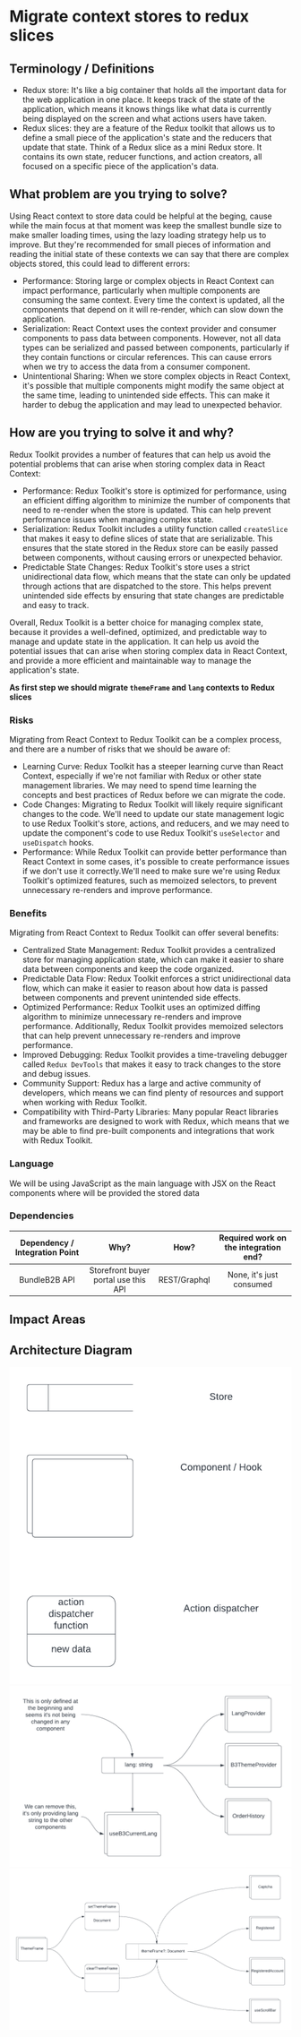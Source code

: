 # Migrate context stores to redux slices

## Terminology / Definitions

- Redux store: It's like a big container that holds all the important data for the web application in one place. It keeps track of the state of the application, which means it knows things like what data is currently being displayed on the screen and what actions users have taken.
- Redux slices: they are a feature of the Redux toolkit that allows us to define a small piece of the application's state and the reducers that update that state. Think of a Redux slice as a mini Redux store. It contains its own state, reducer functions, and action creators, all focused on a specific piece of the application's data.

## What problem are you trying to solve?

Using React context to store data could be helpful at the beging, cause while the main focus at that moment was keep the smallest bundle size to make smaller loading times, using the lazy loading strategy help us to improve. But they're recommended for small pieces of information and reading the initial state of these contexts we can say that there are complex objects stored, this could lead to different errors:

- Performance: Storing large or complex objects in React Context can impact performance, particularly when multiple components are consuming the same context. Every time the context is updated, all the components that depend on it will re-render, which can slow down the application.
- Serialization: React Context uses the context provider and consumer components to pass data between components. However, not all data types can be serialized and passed between components, particularly if they contain functions or circular references. This can cause errors when we try to access the data from a consumer component.
- Unintentional Sharing: When we store complex objects in React Context, it's possible that multiple components might modify the same object at the same time, leading to unintended side effects. This can make it harder to debug the application and may lead to unexpected behavior.

## How are you trying to solve it and why?

Redux Toolkit provides a number of features that can help us avoid the potential problems that can arise when storing complex data in React Context:

- Performance: Redux Toolkit's store is optimized for performance, using an efficient diffing algorithm to minimize the number of components that need to re-render when the store is updated. This can help prevent performance issues when managing complex state.
- Serialization: Redux Toolkit includes a utility function called `createSlice` that makes it easy to define slices of state that are serializable. This ensures that the state stored in the Redux store can be easily passed between components, without causing errors or unexpected behavior.
- Predictable State Changes: Redux Toolkit's store uses a strict unidirectional data flow, which means that the state can only be updated through actions that are dispatched to the store. This helps prevent unintended side effects by ensuring that state changes are predictable and easy to track.

Overall, Redux Toolkit is a better choice for managing complex state, because it provides a well-defined, optimized, and predictable way to manage and update state in the application. It can help us avoid the potential issues that can arise when storing complex data in React Context, and provide a more efficient and maintainable way to manage the application's state.

**As first step we should migrate `themeFrame` and `lang` contexts to Redux slices**

### Risks

Migrating from React Context to Redux Toolkit can be a complex process, and there are a number of risks that we should be aware of:

- Learning Curve: Redux Toolkit has a steeper learning curve than React Context, especially if we're not familiar with Redux or other state management libraries. We may need to spend time learning the concepts and best practices of Redux before we can migrate the code.
- Code Changes: Migrating to Redux Toolkit will likely require significant changes to the code. We'll need to update our state management logic to use Redux Toolkit's store, actions, and reducers, and we may need to update the component's code to use Redux Toolkit's `useSelector` and `useDispatch` hooks.
- Performance: While Redux Toolkit can provide better performance than React Context in some cases, it's possible to create performance issues if we don't use it correctly.We'll need to make sure we're using Redux Toolkit's optimized features, such as memoized selectors, to prevent unnecessary re-renders and improve performance.

### Benefits

Migrating from React Context to Redux Toolkit can offer several benefits:

- Centralized State Management: Redux Toolkit provides a centralized store for managing application state, which can make it easier to share data between components and keep the code organized.
- Predictable Data Flow: Redux Toolkit enforces a strict unidirectional data flow, which can make it easier to reason about how data is passed between components and prevent unintended side effects.
- Optimized Performance: Redux Toolkit uses an optimized diffing algorithm to minimize unnecessary re-renders and improve performance. Additionally, Redux Toolkit provides memoized selectors that can help prevent unnecessary re-renders and improve performance.
- Improved Debugging: Redux Toolkit provides a time-traveling debugger called `Redux DevTools` that makes it easy to track changes to the store and debug issues.
- Community Support: Redux has a large and active community of developers, which means we can find plenty of resources and support when working with Redux Toolkit.
- Compatibility with Third-Party Libraries: Many popular React libraries and frameworks are designed to work with Redux, which means that we may be able to find pre-built components and integrations that work with Redux Toolkit.

### Language

We will be using JavaScript as the main language with JSX on the React components where will be provided the stored data

### Dependencies

| Dependency / Integration Point |                 Why?                 |     How?     | Required work on the integration end? |
| :----------------------------: | :----------------------------------: | :----------: | :-----------------------------------: |
|         BundleB2B API          | Storefront buyer portal use this API | REST/Graphql |       None, it's just consumed        |

## Impact Areas

## Architecture Diagram

![Legend](./images/symbols-dataflow-diagram.png)
![lang diagram](./images/lang-dataflow-diagram.png)
![themeFrame diagram](./images/themeFrame-dataflow-diagram.png)
